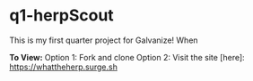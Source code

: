# q1-herpScout
This is my first quarter project for Galvanize! When 


**To View:**
    Option 1: Fork and clone 
    Option 2: Visit the site [here]: https://whattheherp.surge.sh

